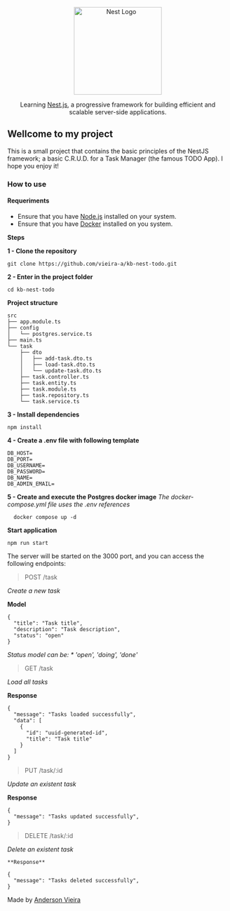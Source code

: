 <p align="center">
  <a href="http://nestjs.com/" target="blank"><img src="https://nestjs.com/img/logo-small.svg" width="200" alt="Nest Logo" /></a>
</p>

[circleci-image]: https://img.shields.io/circleci/build/github/nestjs/nest/master?token=abc123def456
[circleci-url]: https://circleci.com/gh/nestjs/nest

<p align="center">Learning <a href="https://nestjs.com" target="_blank">Nest.js</a>, a progressive framework for building efficient and scalable server-side applications.</p>

## Wellcome to my project

This is a small project that contains the basic principles of the NestJS framework; a basic C.R.U.D. for a Task Manager (the famous TODO App). I hope you enjoy it!

### How to use

#### Requeriments

- Ensure that you have [Node.js](https://nodejs.org/en) installed on your system.
- Ensure that you have [Docker](https://www.docker.com) installed on you system.

**Steps**

**1 - Clone the repository**

```
git clone https://github.com/vieira-a/kb-nest-todo.git
```

**2 - Enter in the project folder**

```
cd kb-nest-todo
```

**Project structure**

```
src
├── app.module.ts
├── config
│   └── postgres.service.ts
├── main.ts
└── task
    ├── dto
    │   ├── add-task.dto.ts
    │   ├── load-task.dto.ts
    │   └── update-task.dto.ts
    ├── task.controller.ts
    ├── task.entity.ts
    ├── task.module.ts
    ├── task.repository.ts
    └── task.service.ts
```
**3 - Install dependencies**
```
npm install
```
**4 - Create a .env file with following template**
```
DB_HOST=
DB_PORT=
DB_USERNAME=
DB_PASSWORD=
DB_NAME=
DB_ADMIN_EMAIL=
```
**5 - Create and execute the Postgres docker image**
*The docker-compose.yml file uses the .env references*
```
  docker compose up -d
```
**Start application**
```
npm run start
```
The server will be started on the 3000 port, and you can access the following endpoints:

> POST /task

*Create a new task*

**Model**
```
{
  "title": "Task title",
  "description": "Task description",
  "status": "open"
}
```
*Status model can be: * 'open', 'doing', 'done'*

> GET /task

*Load all tasks*

**Response**
```
{
  "message": "Tasks loaded successfully",
  "data": [
    {
      "id": "uuid-generated-id",
      "title": "Task title"
    }
  ]
}
```
> PUT /task/:id

*Update an existent task*

**Response**
```
{
  "message": "Tasks updated successfully",
}
```
> DELETE /task/:id

*Delete an existent task*

```
**Response**

{
  "message": "Tasks deleted successfully",
}
```

Made by [Anderson Vieira](https://linkedin/in/vieira-a)

